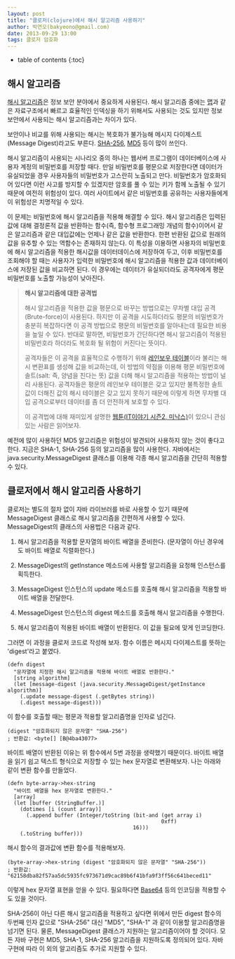 ```yaml
---
layout: post
title: "클로저(clojure)에서 해시 알고리즘 사용하기"
author: 박연오(bakyeono@gmail.com)
date: 2013-09-29 13:00
tags: 클로저 암호화
---
```

* table of contents
{:toc}

## 해시 알고리즘

[해시 알고리즘][wiki-hash-function]은 정보 보안 분야에서 중요하게 사용된다. 해시 알고리즘 중에는 [맵][wiki-hash-map]과 같은 자료구조에서 빠르고 효율적인 인덱싱을 하기 위해서도 사용되는 것도 있지만 정보 보안에서 사용되는 해시 알고리즘과는 차이가 있다.

보안이나 비교를 위해 사용되는 해시는 복호화가 불가능해 메시지 다이제스트(Message Digest)라고도 부른다. [SHA-256][wiki-sha-256], [MD5][wiki-md5] 등이 많이 쓰인다.

해시 알고리즘이 사용되는 시나리오 중의 하나는 웹서버 프로그램이 데이터베이스에 사용자 계정의 비밀번호를 저장할 때다. 만일 비밀번호를 평문으로 저장한다면 데이터가 유실되었을 경우 사용자들의 비밀번호가 고스란히 노출되고 만다. 비밀번호가 암호화되어 있다면 이런 사고를 방지할 수 있겠지만 암호를 풀 수 있는 키가 함께 노출될 수 있기 때문에 여전히 위험성이 있다. 여러 사이트에서 같은 비밀번호를 공유하는 사용자들에게 이 위험성은 치명적일 수 있다.

이 문제는 비밀번호에 해시 알고리즘을 적용해 해결할 수 있다. 해시 알고리즘은 입력된 값에 대해 결정론적 값을 반환하는 함수(즉, 함수형 프로그래밍 개념의 함수)이어서 같은 알고리즘과 같은 대입값에는 언제나 같은 값을 반환한다. 한편 반환된 값으로 원래의 값을 유추할 수 있는 역함수는 존재하지 않는다. 이 특성을 이용하면 사용자의 비밀번호에 해시 알고리즘을 적용한 해시값을 데이터데이스에 저장하여 두고, 이후 비밀번호를 조회해야 할 때는 사용자가 입력한 비밀번호에 해시 알고리즘을 적용한 값과 데이터베이스에 저장된 값을 비교하면 된다. 이 경우에는 데이터가 유실되더라도 공격자에게 평문 비밀번호를 노출할 가능성이 낮아진다.

> **해시 알고리즘에 대한 공격법**  
>   
> 해시 알고리즘을 적용한 값을 평문으로 바꾸는 방법으로는 무차별 대입 공격(Brute-force)이 사용된다. 하지만 이 공격을 시도하더라도 평문의 비밀번호가 충분히 복잡하다면 이 공격 방법으로 평문의 비밀번호를 알아내는데 필요한 비용을 높일 수 있다. 반대로 말하면, 비밀번호가 간단하다면 해시 알고리즘이 적용된 비밀번호라 하더라도 복호화 될 위험이 커진다는 뜻이다.  
>   
> 공격자들은 이 공격을 효율적으로 수행하기 위해 [레인보우 테이블][wiki-rainbow-table]이라 불리는 해시 변환표를 생성해 값을 비교하는데, 이 방법의 약점을 이용해 평문 비밀번호에 솔트(salt: 즉, 양념을 친다는 뜻) 값을 더해 해시 알고리즘을 적용하는 방법이 널리 사용된다. 공격자들은 평문의 레인보우 테이블은 갖고 있지만 불특정한 솔트 값이 더해진 값의 해시 테이블은 갖고 있지 못하기 때문에 이렇게 하면 무차별 대입 공격으로부터 데이터를 좀 더 안전하게 보호할 수 있다.  
>   
> 이 공격법에 대해 재미있게 설명한 [웹툰(IT이야기 시즌2, 미낙스)][minax-07]이 있으니 관심있는 사람은 읽어보자.

예전에 많이 사용하던 MD5 알고리즘은 위험성이 발견되어 사용하지 않는 것이 좋다고 한다. 지금은 SHA-1, SHA-256 등의 알고리즘을 많이 사용한다. 자바에서는 java.security.MessageDigest 클래스를 이용해 각종 해시 알고리즘을 간단히 적용할 수 있다.

## 클로저에서 해시 알고리즘 사용하기

클로저는 별도의 절차 없이 자바 라이브러를 바로 사용할 수 있기 때문에 MessageDigest 클래스로 해시 알고리즘을 간편하게 사용할 수 있다. MessageDigest의 클래스의 사용법은 다음과 같다.

1. 해시 알고리즘을 적용할 문자열의 바이트 배열을 준비한다. (문자열이 아닌 경우에도 바이트 배열로 직렬화한다.)

2. MessageDigest의 getInstance 메소드에 사용할 알고리즘을 요청해 인스턴스를 획득한다.

3. MessageDigest 인스턴스의 update 메소드를 호출해 해시 알고리즘을 적용할 바이트 배열을 전달한다.

4. MessageDigest 인스턴스의 digest 메소드를 호출해 해시 알고리즘을 수행한다.

5. 해시 알고리즘이 적용된 바이트 배열이 반환된다. 이 값을 필요에 맞게 인코딩한다.

그러면 이 과정을 클로저 코드로 작성해 보자. 함수 이름은 메시지 다이제스트를 뜻하는 'digest'라고 붙였다.

    (defn digest
      "문자열에 지정한 해시 알고리즘을 적용해 바이트 배열로 반환한다."
      [string algorithm]
      (let [message-digest (java.security.MessageDigest/getInstance algorithm)]
        (.update message-digest (.getBytes string))
        (.digest message-digest)))

이 함수를 호출할 때는 평문과 적용할 알고리즘명을 인자로 넘긴다.

    (digest "암호화되지 않은 문자열" "SHA-256")
    ; 반환값: <byte[] [B@4ba43077>

바이트 배열이 반환된 이유는 위 함수에서 5번 과정을 생략했기 때문이다. 바이트 배열을 읽기 쉽고 텍스트 형식으로 저장할 수 있는 hex 문자열로 변환해보자. 나는 아래와 같이 변환 함수를 만들었다.

    (defn byte-array->hex-string
      "바이트 배열을 hex 문자열로 변환한다."
      [array]
      (let [buffer (StringBuffer.)]
        (dotimes [i (count array)]
          (.append buffer (Integer/toString (bit-and (get array i)
                                                     0xff)
                                            16)))
        (.toString buffer)))

해시 함수의 결과값에 변환 함수를 적용해보자.

    (byte-array->hex-string (digest "암호화되지 않은 문자열" "SHA-256"))
    ; 반환값: "62158dba82f57aa5dc5935fc973671d9cac89b6f41bfa9f3ff56c641beced11"

이렇게 hex 문자열 표현을 얻을 수 있다. 필요하다면 [Base64][wiki-base64] 등의 인코딩을 적용할 수도 있을 것이다.

SHA-256이 아닌 다른 해시 알고리즘을 적용하고 싶다면 위에서 만든 digest 함수의 두번째 인자 값으로 "SHA-256" 대신 "MD5", "SHA-1" 과 같이 이용할 알고리즘명을 넘기면 된다. 물론, MessageDigest 클래스가 지원하는 알고리즘이어야 할 것이다. 모든 자바 구현은 MD5, SHA-1, SHA-256 알고리즘을 지원하도록 정의되어 있다. 자바 구현에 따라 이 외의 알고리즘도 추가로 지원할 수 있다.


[wiki-hash-function]: http://ko.wikipedia.org/wiki/%ED%95%B4%EC%8B%9C_%ED%95%A8%EC%88%98
[wiki-hash-map]: http://ko.wikipedia.org/wiki/%ED%95%B4%EC%8B%9C_%ED%85%8C%EC%9D%B4%EB%B8%94
[wiki-md5]: http://ko.wikipedia.org/wiki/MD5
[wiki-sha-1]: http://ko.wikipedia.org/wiki/SHA-1
[wiki-sha-256]: http://ko.wikipedia.org/wiki/SHA-256
[wiki-rainbow-table]: http://en.wikipedia.org/wiki/Rainbow_table
[wiki-base64]: http://ko.wikipedia.org/wiki/%EB%B2%A0%EC%9D%B4%EC%8A%A464
[minax-07]: http://minix.tistory.com/406

